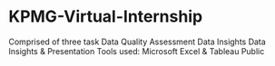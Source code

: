 # KPMG-Virtual-Internship
Comprised of three task 
Data Quality Assessment
Data Insights
Data Insights & Presentation
Tools used: Microsoft Excel & Tableau Public
